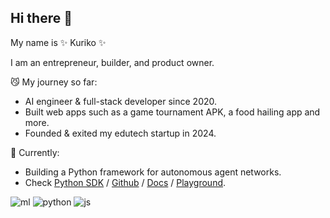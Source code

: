 ## Hi there 👋


My name is ✨ Kuriko ✨

I am an entrepreneur, builder, and product owner. 

😼 My journey so far:
  - AI engineer & full-stack developer since 2020.
  - Built web apps such as a game tournament APK, a food hailing app and more.
  - Founded & exited my edutech startup in 2024.

🍓 Currently:
  - Building a Python framework for autonomous agent networks.
  - Check <a href="https://pypi.org/project/versionhq/">Python SDK</a> / <a href="https://github.com/versionHQ/multi-agent-system/">Github</a> / <a href="https://docs.versi0n.io">Docs</a> / <a href="https://versi0n.io/">Playground</a>.


![ml](https://img.shields.io/badge/ml-tensorflow-orange) 
![python](https://img.shields.io/badge/py-django/flask/pydantic-blue) 
![js](https://img.shields.io/badge/js-react/node-green)

